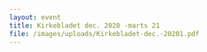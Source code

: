 ```yaml
---
layout: event
title: Kirkebladet dec. 2020 -marts 21
file: /images/uploads/Kirkebladet-dec.-20201.pdf
---
```

